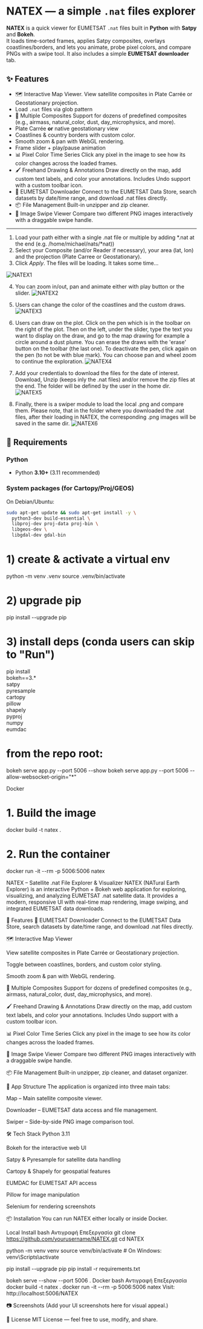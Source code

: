 # NATEX — a simple `.nat` files explorer

**NATEX** is a quick viewer for EUMETSAT `.nat` files built in **Python** with **Satpy** and **Bokeh**.  
It loads time-sorted frames, applies Satpy composites, overlays coastlines/borders, and lets you animate, probe pixel colors, and compare PNGs with a swipe tool. It also includes a simple **EUMETSAT downloader** tab.

## ✨ Features
- 🗺 Interactive Map Viewer. View satellite composites in Plate Carrée or Geostationary projection.
- Load `.nat` files via glob pattern
- 🌈 Multiple Composites Support for dozens of predefined composites (e.g., airmass, natural_color, dust, day_microphysics, and more).
- Plate Carrée **or** native geostationary view
- Coastlines & country borders with custom color.
- Smooth zoom & pan with WebGL rendering.
- Frame slider + play/pause animation
- 📊 Pixel Color Time Series Click any pixel in the image to see how its color changes across the loaded frames.
- 🖌 Freehand Drawing & Annotations Draw directly on the map, add custom text labels, and color your annotations. Includes Undo support with a custom toolbar icon.
- 📡 EUMETSAT Downloader Connect to the EUMETSAT Data Store, search datasets by date/time range, and download .nat files directly.
- 📦 File Management Built-in unzipper and zip cleaner.
- 🔄 Image Swipe Viewer Compare two different PNG images interactively with a draggable swipe handle.

---

1) Load your path either with a single .nat file or multiple by adding *.nat at the end (e.g. /home/michael/nats/*nat))
2) Select your Composite (and/or Reader if necessary), your area (lat, lon) and the projection (Plate Carree or Geostationary).
3) Click *Apply*. The files will be loading. It takes some time...
   
![NATEX1](assets/natex1.gif)

4) You can zoom in/out, pan and animate either with play button or the slider.
![NATEX2](assets/natex2.gif)

5) Users can change the color of the coastlines and the custom draws.
![NATEX3](assets/natex3.gif)

6) Users can draw on the plot. Click on the pen which is in the toolbar on the right of the plot. Then on the left, under the slider, type the text you want to display on the draw, and go to the map drawing for example a circle around a dust plume. You can erase the draws with the 'erase' button on the toolbar (the last one). To deactivate the pen, click again on the pen (to not be with blue mark). You can choose pan and wheel zoom to continue the exploration.
![NATEX4](assets/natex4.gif)

7) Add your credentials to download the files for the date of interest. Download, Unzip (keeps inly the .nat files) and/or remove the zip files at the end. The folder will be defined by the user in the home dir.
![NATEX5](assets/natex5.gif)

8) Finally, there is a swiper module to load the local .png and compare them. Please note, that in the folder where you downloaded the .nat files, after their loading in NATEX, the corresponding .png images will be saved in the same dir.
![NATEX6](assets/natex6.gif)



## 🧰 Requirements

### Python
- Python **3.10+** (3.11 recommended)

### System packages (for Cartopy/Proj/GEOS)
On Debian/Ubuntu:
```bash
sudo apt-get update && sudo apt-get install -y \
  python3-dev build-essential \
  libproj-dev proj-data proj-bin \
  libgeos-dev \
  libgdal-dev gdal-bin
```

# 1) create & activate a virtual env
python -m venv .venv
source .venv/bin/activate

# 2) upgrade pip
pip install --upgrade pip

# 3) install deps (conda users can skip to "Run")
pip install \
  bokeh==3.* \
  satpy \
  pyresample \
  cartopy \
  pillow \
  shapely \
  pyproj \
  numpy \
  eumdac


# from the repo root:
bokeh serve app.py --port 5006 --show
bokeh serve app.py --port 5006 --allow-websocket-origin="*"



Docker
# 1. Build the image
docker build -t natex .

# 2. Run the container
docker run -it --rm -p 5006:5006 natex




NATEX – Satellite .nat File Explorer & Visualizer
NATEX (NATural Earth Explorer) is an interactive Python + Bokeh web application for exploring, visualizing, and analyzing EUMETSAT .nat satellite data.
It provides a modern, responsive UI with real-time map rendering, image swiping, and integrated EUMETSAT data downloads.

🚀 Features
📡 EUMETSAT Downloader
Connect to the EUMETSAT Data Store, search datasets by date/time range, and download .nat files directly.

🗺 Interactive Map Viewer

View satellite composites in Plate Carrée or Geostationary projection.

Toggle between coastlines, borders, and custom color styling.

Smooth zoom & pan with WebGL rendering.

🌈 Multiple Composites
Support for dozens of predefined composites (e.g., airmass, natural_color, dust, day_microphysics, and more).

🖌 Freehand Drawing & Annotations
Draw directly on the map, add custom text labels, and color your annotations.
Includes Undo support with a custom toolbar icon.

📊 Pixel Color Time Series
Click any pixel in the image to see how its color changes across the loaded frames.

🔄 Image Swipe Viewer
Compare two different PNG images interactively with a draggable swipe handle.

📦 File Management
Built-in unzipper, zip cleaner, and dataset organizer.

📂 App Structure
The application is organized into three main tabs:

Map – Main satellite composite viewer.

Downloader – EUMETSAT data access and file management.

Swiper – Side-by-side PNG image comparison tool.

🛠 Tech Stack
Python 3.11

Bokeh for the interactive web UI

Satpy & Pyresample for satellite data handling

Cartopy & Shapely for geospatial features

EUMDAC for EUMETSAT API access

Pillow for image manipulation

Selenium for rendering screenshots

📦 Installation
You can run NATEX either locally or inside Docker.

Local Install
bash
Αντιγραφή
Επεξεργασία
git clone https://github.com/yourusername/NATEX.git
cd NATEX

python -m venv venv
source venv/bin/activate  # On Windows: venv\Scripts\activate

pip install --upgrade pip
pip install -r requirements.txt

bokeh serve --show --port 5006 .
Docker
bash
Αντιγραφή
Επεξεργασία
docker build -t natex .
docker run -it --rm -p 5006:5006 natex
Visit: http://localhost:5006/NATEX

📷 Screenshots
(Add your UI screenshots here for visual appeal.)

📜 License
MIT License — feel free to use, modify, and share.
